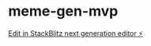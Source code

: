 # meme-gen-mvp

[Edit in StackBlitz next generation editor ⚡️](https://stackblitz.com/~/github.com/luxplanjay/meme-gen-mvp)